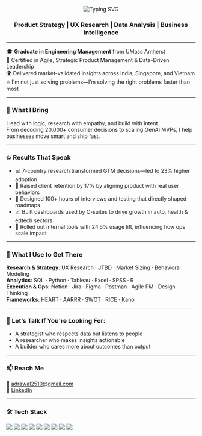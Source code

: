 <!-- Animated Name Banner -->
<p align="center">
  <img src="https://readme-typing-svg.herokuapp.com?font=Fira+Code&size=30&duration=3000&pause=1000&color=00BFFF&center=true&vCenter=true&multiline=true&lines=✋+Hey+there!+Abhishek+here" alt="Typing SVG" />
</p>

<!-- Static Professional Tagline -->
<h3 align="center">
  Product Strategy | UX Research | Data Analysis | Business Intelligence
</h3>

---

🎓 **Graduate in Engineering Management** from UMass Amherst  
🧠 Certified in Agile, Strategic Product Management & Data-Driven Leadership  
🌍 Delivered market-validated insights across India, Singapore, and Vietnam  
🔥 I'm not just solving problems—I’m solving the right problems faster than most

---

### 🚀 What I Bring
I lead with logic, research with empathy, and build with intent.  
From decoding 20,000+ consumer decisions to scaling GenAI MVPs, I help businesses move smart and ship fast.

---

### 💥 Results That Speak
- 📊 7-country research transformed GTM decisions—led to 23% higher adoption  
- 🔄 Raised client retention by 17% by aligning product with real user behaviors  
- 🧪 Designed 100+ hours of interviews and testing that directly shaped roadmaps  
- 📈 Built dashboards used by C-suites to drive growth in auto, health & edtech sectors  
- 🚀 Rolled out internal tools with 24.5% usage lift, influencing how ops scale impact

---

### 🧰 What I Use to Get There
**Research & Strategy**: UX Research · JTBD · Market Sizing · Behavioral Modeling  
**Analytics**: SQL · Python · Tableau · Excel · SPSS · R  
**Execution & Ops**: Notion · Jira · Figma · Postman · Agile PM · Design Thinking  
**Frameworks**: HEART · AARRR · SWOT · RICE · Kano

---

### 💬 Let’s Talk If You're Looking For:
- A strategist who respects data but listens to people  
- A researcher who makes insights actionable  
- A builder who cares more about outcomes than output

---

### 📫 Reach Me
📧 [adrawal2510@gmail.com](mailto:adrawal2510@gmail.com)  
🔗 [LinkedIn](https://www.linkedin.com/in/abhishek-rawal-2510/)

---

### 🛠️ Tech Stack

<p align="left">
  <img src="https://img.shields.io/badge/Python-3776AB?style=for-the-badge&logo=python&logoColor=white"/>
  <img src="https://img.shields.io/badge/SQL-336791?style=for-the-badge&logo=postgresql&logoColor=white"/>
  <img src="https://img.shields.io/badge/SPSS-003B71?style=for-the-badge&logo=ibm&logoColor=white"/>
  <img src="https://img.shields.io/badge/Tableau-E97627?style=for-the-badge&logo=Tableau&logoColor=white"/>
  <img src="https://img.shields.io/badge/Excel-217346?style=for-the-badge&logo=microsoft-excel&logoColor=white"/>
  <img src="https://img.shields.io/badge/Figma-F24E1E?style=for-the-badge&logo=figma&logoColor=white"/>
  <img src="https://img.shields.io/badge/Jira-0052CC?style=for-the-badge&logo=jira&logoColor=white"/>
  <img src="https://img.shields.io/badge/Notion-000000?style=for-the-badge&logo=notion&logoColor=white"/>
  <img src="https://img.shields.io/badge/Postman-FF6C37?style=for-the-badge&logo=postman&logoColor=white"/>
</p>
